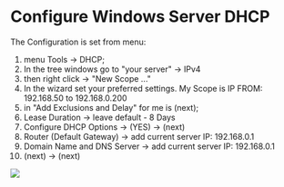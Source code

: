 # Configure Windows Server DHCP

The Configuration is set from menu:

1) menu Tools -> DHCP;
2) In the tree windows go to "your server" -> IPv4
3) then right click -> "New Scope ..."
4) In the wizard set your preferred settings.
My Scope is IP FROM: 192.168.50 to  192.168.0.200
5) in "Add Exclusions and Delay" for me is (next);
6) Lease Duration -> leave default - 8 Days
7) Configure DHCP Options -> (YES) -> (next)
8) Router (Default Gateway) -> add current server IP: 192.168.0.1
9) Domain Name and DNS Server -> add current server IP: 192.168.0.1
10) (next) -> (next)


![](https://www.bachvarova.com/__git/install_windows_server_virtualbox/dhcp.jpg)